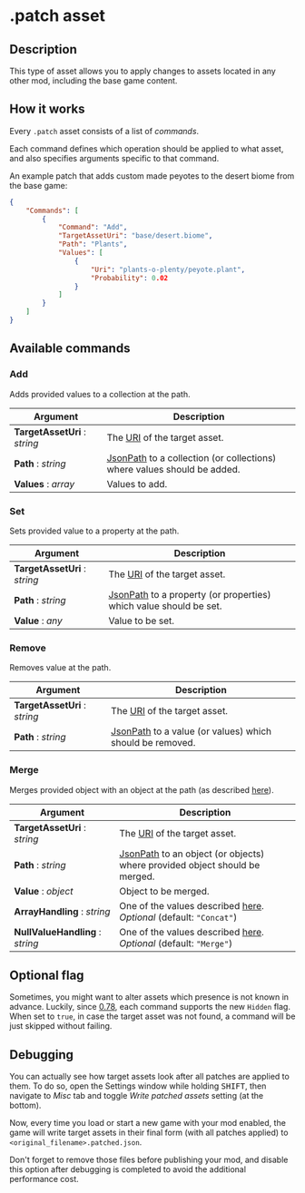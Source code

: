 # .patch asset

## Description

This type of asset allows you to apply changes to assets located in any other mod, including the base game content.

## How it works

Every `.patch` asset consists of a list of *commands*.

Each command defines which operation should be applied to what asset, and also specifies arguments specific to that command.

An example patch that adds custom made peyotes to the desert biome from the base game:

```json
{
    "Commands": [
        {
            "Command": "Add",
            "TargetAssetUri": "base/desert.biome",
            "Path": "Plants",
            "Values": [
                {
                    "Uri": "plants-o-plenty/peyote.plant",
                    "Probability": 0.02
                }
            ]
        }
    ]
}
```

## Available commands

### Add

Adds provided values to a collection at the path.

| Argument | Description |
| --- | --- |
| **TargetAssetUri** : *string* | The [URI](/concepts/asset-uri) of the target asset. |
| **Path** : *string* | [JsonPath](https://goessner.net/articles/JsonPath/) to a collection (or collections) where values should be added. |
| **Values** : *array* | Values to add. |

### Set

Sets provided value to a property at the path.

| Argument | Description |
| --- | --- |
| **TargetAssetUri** : *string* | The [URI](/concepts/asset-uri) of the target asset. |
| **Path** : *string* | [JsonPath](https://goessner.net/articles/JsonPath/) to a property (or properties) which value should be set. |
| **Value** : *any* | Value to be set. |

### Remove

Removes value at the path.

| Argument | Description |
| --- | --- |
| **TargetAssetUri** : *string* | The [URI](/concepts/asset-uri) of the target asset. |
| **Path** : *string* | [JsonPath](https://goessner.net/articles/JsonPath/) to a value (or values) which should be removed. |

### Merge

Merges provided object with an object at the path (as described [here](https://www.newtonsoft.com/json/help/html/MergeJson.htm)).

| Argument | Description |
| --- | --- |
| **TargetAssetUri** : *string* | The [URI](/concepts/asset-uri) of the target asset. |
| **Path** : *string* | [JsonPath](https://goessner.net/articles/JsonPath/) to an object (or objects) where provided object should be merged. |
| **Value** : *object* | Object to be merged. |
| **ArrayHandling** : *string* | One of the values described [here](https://www.newtonsoft.com/json/help/html/T_Newtonsoft_Json_Linq_MergeArrayHandling.htm).<br>*Optional* (default: `"Concat"`) |
| **NullValueHandling** : *string* | One of the values described [here](https://www.newtonsoft.com/json/help/html/T_Newtonsoft_Json_Linq_MergeNullValueHandling.htm).<br>*Optional* (default: `"Merge"`) |

## Optional flag

Sometimes, you might want to alter assets which presence is not known in advance. Luckily, since [0.78](https://voxeltycoon.xyz/changelog#0.78), each command supports the new `Hidden` flag. When set to `true`, in case the target asset was not found, a command will be just skipped without failing.

## Debugging

You can actually see how target assets look after all patches are applied to them. To do so, open the Settings window while holding <kbd>SHIFT</kbd>, then navigate to *Misc* tab and toggle *Write patched assets* setting (at the bottom).

Now, every time you load or start a new game with your mod enabled, the game will write target assets in their final form (with all patches applied) to `<original_filename>.patched.json`.

Don't forget to remove those files before publishing your mod, and disable this option after debugging is completed to avoid the additional performance cost.
